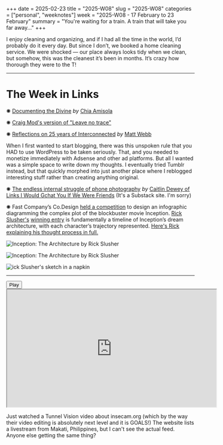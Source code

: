 +++
date = 2025-02-23
title = "2025-W08"
slug = "2025-W08"
categories = ["personal", "weeknotes"]
week = "2025-W08 - 17 February to 23 February"
summary = "You're waiting for a train. A train that will take you far away..."
+++

I enjoy cleaning and organizing, and if I had all the time in the world, I’d probably do it every day. But since I don’t, we booked a home cleaning service. We were shocked — our place always looks tidy when we clean, but somehow, this was the cleanest it’s been in months. It’s crazy how thorough they were to the T!

---

# The Week in Links

✺ [Documenting the Divine](https://www.are.na/editorial/documenting-the-divine/?ref=krabf.com) *by* [Chia Amisola](https://chia.design/?ref=krabf.com)

✺ [Craig Mod's version of "Leave no trace"](https://craigmod.com/ridgeline/203/?ref=krabf.com)

✺ [Reflections on 25 years of Interconnected](https://interconnected.org/home/2025/02/19/reflections) *by* [Matt Webb](https://interconnected.org/?ref=krabf.com)

When I first wanted to start blogging, there was this unspoken rule that you HAD to use WordPress to be taken seriously. That, and you needed to monetize immediately with Adsense and other ad platforms. But all I wanted was a simple space to write down my thoughts. I eventually tried Tumblr instead, but that quickly morphed into just another place where I reblogged interesting stuff rather than creating anything original.

✺ [The endless internal struggle of phone photography](https://linksiwouldgchatyou.substack.com/p/the-endless-internal-struggle-of/?ref=krabf.com) *by* [Caitlin Dewey of Links I Would Gchat You If We Were Friends](https://linksiwouldgchatyou.substack.com/) (It's a Substack site. I'm sorry)

✺ Fast Company’s Co.Design [held a competition](https://www.fastcompany.com/1662130/infographic-of-the-day-inception-contest-winner) to design an infographic diagramming the complex plot of the blockbuster movie Inception. [Rick Slusher's](https://www.rickslusher.com/?ref=krabf.com) [winning entry](https://www.rickslusher.com/Inception-The-Architecture/?ref=krabf.com) is fundamentally a timeline of Inception’s dream architecture, with each character’s trajectory represented. [Here's Rick explaining his thought process in full.](https://www.fastcompany.com/1662130/infographic-of-the-day-inception-contest-winner)

![Inception: The Architecture by Rick Slusher](/weeknotes/2025-W08/InceptionArch2_1600_c.png "Inception: The Architecture by Rick Slusher")

![Inception: The Architecture by Rick Slusher](/weeknotes/2025-W08/InceptionArch_zoom1.jpg "Inception: The Architecture by Rick Slusher")

![ick Slusher's sketch in a napkin](/weeknotes/2025-W08/Slusher_IncptNapkin1Small.jpg "Rick Slusher's sketch in a napkin")

---

<lite-youtube videoid="NSv9DWlY0UE" style="background-image: url(&quot;https://i.ytimg.com/vi/NSv9DWlY0UE/hqdefault.jpg&quot;);" class="lyt-activated"><button type="button" class="lty-playbtn"><span class="lyt-visually-hidden">Play</span></button><iframe width="560" height="315" title="Play" allow="accelerometer; autoplay; encrypted-media; gyroscope; picture-in-picture" allowfullscreen="" src="https://www.youtube-nocookie.com/embed/NSv9DWlY0UE?autoplay"></iframe></lite-youtube>

Just watched a Tunnel Vision video about insecam.org (which by the way their video editing is absolutely next level and it is GOALS!) The website lists a livestream from Makati, Philippines, but I can't see the actual feed. Anyone else getting the same thing?